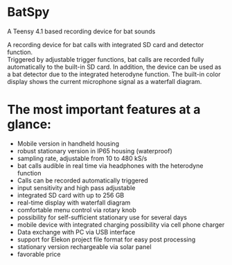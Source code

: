 # BatSpy
A Teensy 4.1 based recording device for bat sounds

A recording device for bat calls with integrated SD card and detector function.  
Triggered by adjustable trigger functions, bat calls are recorded fully automatically to the built-in SD card. In addition, the device can be used as a bat detector due to the integrated heterodyne function. The built-in color display shows the current microphone signal as a waterfall diagram. 

# The most important features at a glance:
- Mobile version in handheld housing
- robust stationary version in IP65 housing (waterproof)
- sampling rate, adjustable from 10 to 480 kS/s
- bat calls audible in real time via headphones with the heterodyne function
- Calls can be recorded automatically triggered
- input sensitivity and high pass adjustable
- integrated SD card with up to 256 GB
- real-time display with waterfall diagram
- comfortable menu control via rotary knob
- possibility for self-sufficient stationary use for several days
- mobile device with integrated charging possibility via cell phone charger
- Data exchange with PC via USB interface
- support for Elekon project file format for easy post processing
- stationary version rechargeable via solar panel
- favorable price
